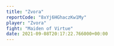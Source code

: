 ```yaml
---
title: "Zvora"
reportCode: "8xYj6HGhaczKw1My"
player: "Zvora"
fight: "Maiden of Virtue"
date: 2021-09-08T20:17:22.766000+00:00
---
```

